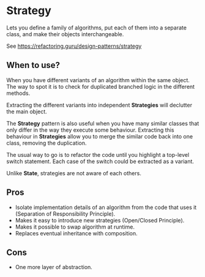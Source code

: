 # Strategy

Lets you define a family of algorithms, put each of them into a separate class, and make their objects interchangeable.

See https://refactoring.guru/design-patterns/strategy

## When to use?

When you have different variants of an algorithm within the same object. The way to spot it is to check for duplicated branched logic in the different methods.

Extracting the different variants into independent **Strategies** will declutter the main object.

The **Strategy** pattern is also useful when you have many similar classes that only differ in the way they execute some behaviour. Extracting this behaviour in **Strategies** allow you to merge the similar code back into one class, removing the duplication.

The usual way to go is to refactor the code until you highlight a top-level switch statement. Each case of the switch could be extracted as a variant.

Unlike **State**, strategies are not aware of each others.

## Pros

- Isolate implementation details of an algorithm from the code that uses it (Separation of Responsibility Principle).
- Makes it easy to introduce new strategies (Open/Closed Principle).
- Makes it possible to swap algorithm at runtime.
- Replaces eventual inheritance with composition.

## Cons

- One more layer of abstraction.
